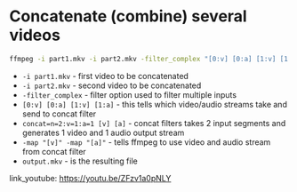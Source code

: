 # Concatenate (combine) several videos

```bash
ffmpeg -i part1.mkv -i part2.mkv -filter_complex "[0:v] [0:a] [1:v] [1:a] concat=n=2:v=1:a=1 [v] [a]" -map "[v]" -map "[a]" output.mkv
```

- `-i part1.mkv` - first video to be concatenated
- `-i part2.mkv` - second video to be concatenated
- `-filter_complex` - filter option used to filter multiple inputs
- `[0:v] [0:a] [1:v] [1:a]` - this tells which video/audio streams take and send to concat filter
- `concat=n=2:v=1:a=1 [v] [a]` - concat filters takes 2 input segments and generates 1 video and 1 audio output stream
- `-map "[v]" -map "[a]"` - tells ffmpeg to use video and audio stream from concat filter
- `output.mkv` - is the resulting file


link_youtube: https://youtu.be/ZFzv1a0pNLY
